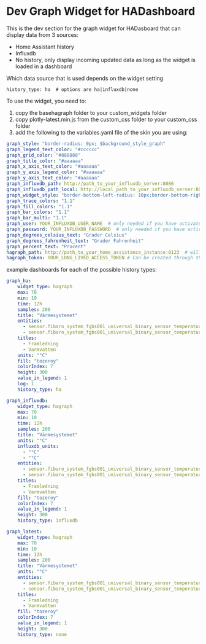 # Dev Graph Widget for HADashboard

This is the dev section for the graph widget for HADasboard that can display data from 3 sources:
* Home Assistant history
* Influxdb
* No history, only display incoming updated data as long as the widget is loaded in a dashboard

Which data source that is used depends on the widget setting
````
history_type: ha  # options are ha|influxdb|none
````

To use the widget, you need to:
1. copy the basehagraph folder to your custom_widgets folder
2. copy plotly-latest.min.js from the custom_css folder to your custom_css folder
3. add the following to the variables.yaml file of the skin you are using:
````yaml
graph_style: "border-radius: 0px; $background_style_graph"
graph_legend_text_color: "#cccccc"
graph_grid_color: "#888888"
graph_title_color: "#aaaaaa"
graph_x_axis_text_color: "#aaaaaa"
graph_y_axis_legend_color: "#aaaaaa"
graph_y_axis_text_color: "#aaaaaa"
graph_influxdb_path: http://path_to_your_influxdb_server:8086
graph_influxdb_path_local: http://local_path_to_your_influxdb_server:8086
graph_widget_style: "border-bottom-left-radius: 10px;border-bottom-right-radius: 10px;border-top-left-radius: 10px;border-top-right-radius: 10px;"
graph_trace_colors: "1.1"
graph_fill_colors: "1.1"
graph_bar_colors: "1.1"
graph_bar_multi: "1.1"
graph_user: YOUR_INFLUXDB_USER_NAME  # only needed if you have activated authentication for influxdb
graph_password: YOUR_INFLUXDB_PASSWORD  # only needed if you have activated authentication for influxdb
graph_degrees_celsius_text: "Grader Celsius"
graph_degrees_fahrenheit_text: "Grader Fahrenheit"
graph_percent_text: "Procent"
hagraph_path: http://path_to_your_home_assistance_instance:8123  # will change name to base_url or similar
hagraph_token: YOUR_LONG_LIVED_ACCESS_TOKEN # Can be created through the Home Assistant front end.
````

example dashboards for each of the possible history types:
````yaml
graph_ha:
    widget_type: hagraph
    max: 70
    min: 10
    time: 12h
    samples: 200
    title: "Värmesystemet"
    entities:
      - sensor.fibaro_system_fgbs001_universal_binary_sensor_temperature_2
      - sensor.fibaro_system_fgbs001_universal_binary_sensor_temperature
    titles:
      - Framledning
      - Varmvatten
    units: "°C"
    fill: "tozeroy"
    colorIndex: 7
    height: 300
    value_in_legend: 1
    log: 1
    history_type: ha

graph_influxdb:
    widget_type: hagraph
    max: 70
    min: 10
    time: 12h
    samples: 200
    title: "Värmesystemet"
    units: "°C"
    influxdb_units: 
      - "°C"
      - "°C"
    entities:
      - sensor.fibaro_system_fgbs001_universal_binary_sensor_temperature_2
      - sensor.fibaro_system_fgbs001_universal_binary_sensor_temperature
    titles:
      - Framledning
      - Varmvatten
    fill: "tozeroy"
    colorIndex: 7
    value_in_legend: 1
    height: 300
    history_type: influxdb

graph_latest:
    widget_type: hagraph
    max: 70
    min: 10
    time: 12h
    samples: 200
    title: "Värmesystemet"
    units: "°C"
    entities:
      - sensor.fibaro_system_fgbs001_universal_binary_sensor_temperature_2
      - sensor.fibaro_system_fgbs001_universal_binary_sensor_temperature
    titles:
      - Framledning
      - Varmvatten
    fill: "tozeroy"
    colorIndex: 7
    value_in_legend: 1
    height: 300
    history_type: none
````
